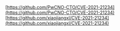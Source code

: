 [https://github.com/PwCNO-CTO/CVE-2021-21234](https://github.com/PwCNO-CTO/CVE-2021-21234)
[https://github.com/xiaojiangxl/CVE-2021-21234](https://github.com/xiaojiangxl/CVE-2021-21234)

